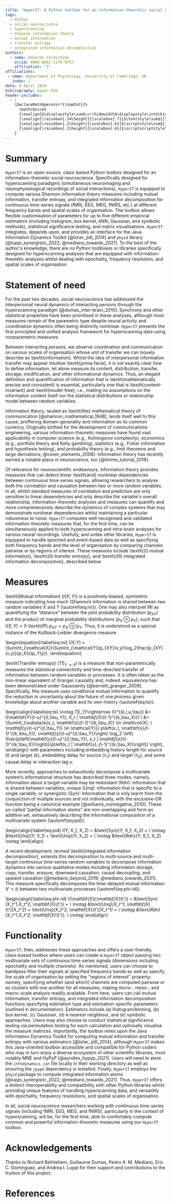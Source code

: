```yaml
---
title: 'HyperIT: A Python toolbox for an information-theoretic social neuroscience'
tags:
  - Python
  - social neuroscience
  - hyperscanning
  - Shannon information theory
  - mutual information
  - transfer entropy
  - integrated information decomposition
authors:
  - name: Edoardo Chidichimo
    orcid: 0000-0002-1179-9757
    affiliation: "1" 
affiliations:
 - name: Department of Psychology, University of Cambridge, UK
   index: 1
date: 8 April 2024
bibliography: paper.bib
header-includes:
  - |
    \DeclareMathOperator*{\SumInt}{%
      \mathchoice%
      {\ooalign{$\displaystyle\sum$\cr\hidewidth$\displaystyle\int$\hidewidth\cr}}%
      {\ooalign{\raisebox{.14\height}{\scalebox{.7}{$\textstyle\sum$}}\cr\hidewidth$\textstyle\int$\hidewidth\cr}}%
      {\ooalign{\raisebox{.2\height}{\scalebox{.6}{$\scriptstyle\sum$}}\cr$\scriptstyle\int$\cr}}%
      {\ooalign{\raisebox{.2\height}{\scalebox{.6}{$\scriptscriptstyle\sum$}}\cr$\scriptscriptstyle\int$\cr}}%
    }
---
```



# Summary

`HyperIT` is an open-source, class-based Python toolbox designed for an information-theoretic social neuroscience. Specifically designed for hyperscanning paradigms (simultaneous neuroimaging and neurophysiological recordings of social interactions), `HyperIT` is equipped to compute various Shannon information theory measures including mutual information, transfer entropy, and integrated information decomposition for continuous time-series signals (fMRI, EEG, MEG, fNIRS, etc.) at different frequency bands and spatial scales of organisation. The toolbox allows flexible customisation of parameters for up to five different empirical estimators (including histogram, box kernel, kNN, Gaussian, and symbolic methods), statistical significance testing, and matrix visualisations. `HyperIT` integrates, depends upon, and provides an interface for the Java Information Dynamics Toolkit [@lizier_jidt_2014] and `phyid` library [@luppi_synergistic_2022; @mediano_towards_2021]. To the best of the author's knowledge, there are no Python toolboxes or libraries specifically designed for hyperscanning analyses that are equipped with information-theoretic analyses whilst dealing with epochality, frequency resolution, and spatial scales of organisation.


# Statement of need

For the past two decades, social neuroscience has addressed the interpersonal neural dynamics of interacting persons through the hyperscanning paradigm [@dumas_inter-brain_2010]. Synchrony and other statistical properties have been prioritised in these analyses, although most measures remain of the parametric type despite neural activity and coordination dynamics often being distinctly nonlinear. `HyperIT` presents the first principled and unified analysis framework for hyperscanning data using nonparametric measures.

Between interacting persons, we observe coordination and communication on various scales of organisation whose unit of transfer we can loosely describe as \textit{information}. Whilst the idea of interpersonal information transfer may appear intuitive \textit{prima facie}, it is not exactly clear how to define information, let alone measure its content, distribution, transfer, storage, modification, and other informational dynamics. Thus, an elegant definition and quantification of information that is \textit{mathematically precise and consistent} is essential, particularly one that is \textit{content-invariant} and \textit{model-free}; i.e., making no assumptions on the information content itself nor the statistical distributions or relationship model between random variables.

Information theory, lauded as \textit{the} mathematical theory of communication [@shannon_mathematical_1948], lends itself well to this cause, proffering domain-generality and information as its common currency. Originally birthed for the development of communications engineering, various information-theoretic measures have found vast applicability in computer science (e.g., Kolmogorov complexity), economics (e.g., portfolio theory and Kelly gambling), statistics (e.g., Fisher information and hypothesis testing), and probability theory (e.g., limit theorems and large derivations; @cover_elements_2006). Information theory has recently earned a notable place in neuroscience, too [@timme_tutorial_2018].  

Of relevance for neuroscientific endeavours, information theory provides measures that can detect linear \textit{and} nonlinear dependencies between continuous time-series signals, allowing researchers to analyse both the correlation and causation between two or more random variables. In all, whilst standard measures of correlation and prediction are only sensitive to linear dependencies and only describe the variable's overall relationship, information-theoretic analyses and measures can quantify and more comprehensively describe the dynamics of complex systems that may demonstrate nonlinear dependencies whilst maintaining a particular robustness to noise. `HyperIT` computes well-recognised and validated information-theoretic measures that, for the first time, can be simultaneously applied to both hyperscanning and intra-brain analyses for various neural recordings. Usefully, and unlike other libraries, `HyperIT` is equipped to handle epoched and event-based data as well as specifying both frequency bands and the level of organisation by comparing channels pairwise or by regions of interest. These measures include \textit{(I) mutual information}, \textit{(II) transfer entropy}, and \textit{(III) integrated information decomposition}, described below. 


# Measures

\textit{Mutual information} ($I(X;Y)$) is a positively-biased, symmetric measure indicating how much (Shannon) information is shared between two random variables $X$ and $Y$ (\autoref{eq:mi}). One may also interpret MI as quantifying the “distance” between the joint probability distribution ($p_{XY}$) and the product of marginal probability distributions ($p_X \otimes p_Y$), such that $I(X;Y)=0$ \textit{iff} $p_{XY} = p_{X} \otimes p_{Y}$. Thus, it is understood as a special instance of the Kullback-Leibler divergence measure.

\begin{equation}\label{eq:mi}
    I(X;Y) = \SumInt_{\mathcal{X}}\SumInt_{\mathcal{Y}}p_{XY}(x,y)\log_2\frac{p_{XY}(x,y)}{p_X(x)p_Y(y)}. 
\end{equation}

\textit{Transfer entropy} ($TE_{Y \rightarrow X}$) is a measure that non-parametrically measures the statistical connectivity and time-directed transfer of information between random variables or processes. It is often taken as the non-linear equivalent of Granger causality and, indeed, equivalence has been demonstrated under Gaussianity [@barnett_granger_2009]. Specifically, this measure uses conditional mutual information to quantify the reduction in uncertainty about the future of one process given knowledge about another variable and its own history (\autoref{eq:te}).

\begin{align}\label{eq:te} \notag
    TE_{Y\rightarrow X}^{(k,l,u,\tau)} &= I(\mathbf{Y}_{t-u}^{(l,\tau_Y)}; X_t | \mathbf{X}_{t-1}^{(k,\tau_X)}) \\ 
    &= \SumInt_{\substack{x_t, \mathbf{x}_{t-1}^{(k,\tau_X)} \in \mathcal{X}, \\ \mathbf{y}_{t-u}^{(l,\tau_Y)} \in \mathcal{Y}}} p\left(x_t, \mathbf{x}_{t-1}^{(k,\tau_X)}, \mathbf{y}_{t-u}^{(l,\tau_Y)}\right) \log_2 \left( \frac{p\left(\mathbf{y}_{t-u}^{(l,\tau_Y)}, x_t | \mathbf{x}_{t-1}^{(k,\tau_X)}\right)}{p\left(x_t | \mathbf{x}_{t-1}^{(k,\tau_X)}\right)} \right),
\end{align} with parameters including embedding history length for source ($l$) and target ($k$), embedding delay for source ($\tau_Y$) and target ($\tau_X$), and some causal delay or interaction lag $u$.

More recently, approaches to exhaustively decompose a multivariate system’s informational structure has described three modes; namely, information about a target variable may be redundant (Rdn): information that is shared between variables; unique (Unq): information that is specific to a single variable; or synergistic (Syn): information that is only learnt from the conjunction of multiple sources and not individually, with the exclusive-OR function being a canonical example [@williams_nonnegative_2010]. These so-called “partial information atoms” are non-overlapping and form an additive set, exhaustively describing the informational composition of a multivariate system (\autoref{eq:pid}). 

\begin{align}\label{eq:pid}
    I(Y; X_1, X_2) = &\text{Syn}(Y; X_1, X_2) + \\ \notag
    &\text{Unq}(Y; X_1) + \text{Unq}(Y; X_2) + \\ \notag
    &\text{Rdn}(Y; X_1, X_2). \notag
\end{align} 

A recent development, termed \textit{integrated information decomposition}, extends this decomposition to multi-source and multi-target continuous time-series random variables to decompose information dynamics into various qualitative modes including information storage, copy, transfer, erasure, downward causation, causal decoupling, and upward causation [@mediano_beyond_2019; @mediano_towards_2021]. This measure specifically decomposes the time-delayed mutual information ($t' > t$) between two multivariate processes (\autoref{eq:phi-id}).

\begin{align}\label{eq:phi-id}
    I(\mathbf{X}_t;\mathbf{X}_{t'}) = &\text{Syn}(X_t^1,X_t^2; \mathbf{X}_{t'}) + \\ \notag
    &\text{Unq}(X_t^1; \mathbf{X}_{t'}|X_t^2) + \text{Unq}(X_t^2; \mathbf{X}_{t'}|X_t^1) + \\ \notag
    &\text{Rdn}(X_t^1,X_t^2; \mathbf{X}_{t'}). \\ \notag
\end{align}

# Functionality

`HyperIT`, then, addresses these approaches and offers a user-friendly, class-based toolbox where users can create a `HyperIT` object passing two multivariate sets of continuous time-series signals (dimensions including epochality and multiple channels). As mentioned, users can choose to bandpass filter their signals at specified frequency bands as well as specify the scale of organisation by setting the "regions of interest" property; namely, specifying whether (and which) channels are computed pairwise or as clusters with one another for all measures, making micro-, meso-, and macro-scale analysis readily available. From here, users can call mutual information, transfer entropy, and integrated information decomposition functions specifying estimation type and estimation-specific parameters (outlined in documentation). Estimators include (a) histogram/binning, (b) box kernel, (c) Gaussian, (d) k-nearest neighbour, and (e) symbolic approaches. Users may also choose to conduct statistical significance testing via permutation testing for each calculation and optionally visualise the measure matrices. Importantly, the toolbox relies upon the Java Information Dynamics Toolkit for computing mutual information and transfer entropy with various estimators [@lizier_jidt_2014], although `HyperIT` makes this Java-oriented toolbox accessible and compatible for Python coders who may in turn enjoy a diverse ecosystem of other scientific libraries, most notably MNE and HyPyP [@ayrolles_hypyp_2021]. Users will need to store the `infodynamics.jar` file locally in their working directory as well as ensuring the `jpype` dependency is installed. Finally, `HyperIT` employs the `phyid` package to compute integrated information atoms [@luppi_synergistic_2022; @mediano_towards_2021]. Thus, `HyperIT` offers a distinct interoperability and compatibility with other Python libraries whilst providing unique features of handling hyperscanning data, and versatility with epochality, frequency resolutions, and spatial scales of organisation.

In all, social neuroscience researchers working with continuous time-series signals (including fMRI, EEG, MEG, and fNIRS), particularly in the context of hyperscanning, will be, for the first time, able to comfortably compute common and powerful information-theoretic measures using our `HyperIT` toolbox.



# Acknowledgements

Thanks to Richard Bethlehem, Guillaume Dumas, Pedro A. M. Mediano, Eric C. Dominguez, and Andrea I. Luppi for their support and contributions to the fruition of this project.

# References